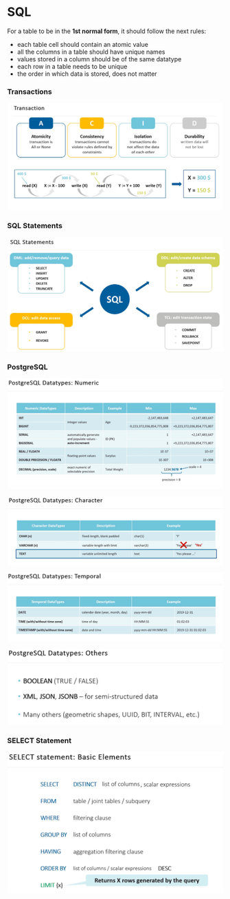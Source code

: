 # SQL



For a table to be in the **1st normal form**, it should follow the next rules:

* each table cell should contain an atomic value
* all the columns in a table should have unique names
* values stored in a column should be of the same datatype
* each row in a table needs to be unique
* the order in which data is stored, does not matter



### Transactions

![](<../.gitbook/assets/image (20) (1) (1) (1) (1).png>)

### SQL Statements

![](<../.gitbook/assets/image (20) (1) (1) (1).png>)

### PostgreSQL

![](<../.gitbook/assets/image (22) (1) (1) (1).png>)

![](<../.gitbook/assets/image (23) (1) (1) (1) (1).png>)

![](<../.gitbook/assets/image (21) (1) (1) (1).png>)

![](<../.gitbook/assets/image (16).png>)

### SELECT Statement

![](<../.gitbook/assets/image (23) (1) (1) (1).png>)

